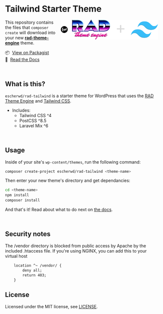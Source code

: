 # Tailwind Starter Theme 
<a href="https://github.com/open-function-computers-llc/rad-theme-engine">
<img width="320" align="right" src="images/RAD_Tailwind_logo.png">
</a>

This repository contains the files that `composer create` will download into your new __[rad-theme-engine](https://github.com/open-function-computers-llc/rad-theme-engine)__ theme.

📦 &nbsp;[View on Packagist](https://packagist.org/packages/open-function-computers-llc/rad-theme-engine) <br>
📃 &nbsp;[Read the Docs](https://rad-theme-engine.ofco.cloud/)

<br>

## What is this?

`escherwd/rad-tailwind` is a starter theme for WordPress that uses the [RAD Theme Engine](https://github.com/open-function-computers-llc/rad-theme-engine) and [Tailwind CSS](https://tailwindcss.com/).

- Includes:
    - Tailwind CSS ^4
    - PostCSS ^8.5
    - Laravel Mix ^6

<br>

## Usage

Inside of your site's `wp-content/themes`, run the following command:

```bash
composer create-project escherwd/rad-tailwind <theme-name>
```

Then enter your new theme's directory and get dependancies:

```bash
cd <theme-name>
npm install
composer install
```

And that's it! Read about what to do next on [the docs](https://rad-theme-engine.ofco.cloud/).

<br>

## Security notes

The /vendor directory is blocked from public access by Apache by the included .htaccess file. 
If you're using NGINX, you can add this to your virtual host 

```
    location ^~ /vendor/ {
        deny all;
        return 403;
    }
```

## License

Licensed under the MIT license, see [LICENSE](https://github.com/open-function-computers-llc/wp-theme/blob/main/LICENSE).

